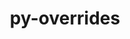 ---
title: "py-overrides"
layout: cache
categories: [package, develop-2024-03-24]
meta: {"versions": ["7.3.1"], "compilers": ["gcc@=11.1.0", "gcc@=11.4.0", "gcc@=9.4.0", "oneapi@=2024.0.0"], "oss": ["ubuntu20.04", "ubuntu22.04"], "platforms": ["linux"], "targets": ["neoverse_v1", "neoverse_v2", "ppc64le", "x86_64_v3"], "stacks": ["data-vis-sdk", "e4s", "e4s-neoverse-v2", "e4s-neoverse_v1", "e4s-oneapi", "e4s-power", "root"], "num_specs": 6, "num_specs_by_stack": {"root": 6, "e4s-power": 1, "data-vis-sdk": 1, "e4s-neoverse_v1": 1, "e4s-neoverse-v2": 1, "e4s": 1, "e4s-oneapi": 1}}
spec_details: [{"hash": "wl4fm7ks6wzq23frbeygmcsdcj6hkepw", "compiler": "gcc@=9.4.0", "versions": ["7.3.1"], "os": "ubuntu20.04", "platform": "linux", "target": "ppc64le", "variants": ["build_system=python_pip"], "stacks": ["root", "e4s-power"], "size": "-", "tarball": "https://binaries.spack.io/releases/develop-2024-03-24/build_cache/linux-ubuntu20.04-ppc64le/gcc-9.4.0/py-overrides-7.3.1/linux-ubuntu20.04-ppc64le-gcc-9.4.0-py-overrides-7.3.1-wl4fm7ks6wzq23frbeygmcsdcj6hkepw.spack"}, {"hash": "hfbqqrmjvdm63wbene3v7vrgr4ozgumd", "compiler": "gcc@=11.1.0", "versions": ["7.3.1"], "os": "ubuntu20.04", "platform": "linux", "target": "x86_64_v3", "variants": ["build_system=python_pip"], "stacks": ["root", "data-vis-sdk"], "size": "-", "tarball": "https://binaries.spack.io/releases/develop-2024-03-24/build_cache/linux-ubuntu20.04-x86_64_v3/gcc-11.1.0/py-overrides-7.3.1/linux-ubuntu20.04-x86_64_v3-gcc-11.1.0-py-overrides-7.3.1-hfbqqrmjvdm63wbene3v7vrgr4ozgumd.spack"}, {"hash": "qp55xv2ge2sexdkliykofdf2t7hq43yu", "compiler": "gcc@=11.4.0", "versions": ["7.3.1"], "os": "ubuntu22.04", "platform": "linux", "target": "neoverse_v1", "variants": ["build_system=python_pip"], "stacks": ["e4s-neoverse_v1", "root"], "size": "-", "tarball": "https://binaries.spack.io/releases/develop-2024-03-24/build_cache/linux-ubuntu22.04-neoverse_v1/gcc-11.4.0/py-overrides-7.3.1/linux-ubuntu22.04-neoverse_v1-gcc-11.4.0-py-overrides-7.3.1-qp55xv2ge2sexdkliykofdf2t7hq43yu.spack"}, {"hash": "5g7p2elwqdtpgixab4tdrsco4c3be5iw", "compiler": "gcc@=11.4.0", "versions": ["7.3.1"], "os": "ubuntu22.04", "platform": "linux", "target": "neoverse_v2", "variants": ["build_system=python_pip"], "stacks": ["root", "e4s-neoverse-v2"], "size": "-", "tarball": "https://binaries.spack.io/releases/develop-2024-03-24/build_cache/linux-ubuntu22.04-neoverse_v2/gcc-11.4.0/py-overrides-7.3.1/linux-ubuntu22.04-neoverse_v2-gcc-11.4.0-py-overrides-7.3.1-5g7p2elwqdtpgixab4tdrsco4c3be5iw.spack"}, {"hash": "sb2siv34n5osgtailmci2p5rzs24dkmi", "compiler": "gcc@=11.4.0", "versions": ["7.3.1"], "os": "ubuntu22.04", "platform": "linux", "target": "x86_64_v3", "variants": ["build_system=python_pip"], "stacks": ["e4s", "root"], "size": "-", "tarball": "https://binaries.spack.io/releases/develop-2024-03-24/build_cache/linux-ubuntu22.04-x86_64_v3/gcc-11.4.0/py-overrides-7.3.1/linux-ubuntu22.04-x86_64_v3-gcc-11.4.0-py-overrides-7.3.1-sb2siv34n5osgtailmci2p5rzs24dkmi.spack"}, {"hash": "kehswuoyti43uio374ujqex5whea2tiw", "compiler": "oneapi@=2024.0.0", "versions": ["7.3.1"], "os": "ubuntu22.04", "platform": "linux", "target": "x86_64_v3", "variants": ["build_system=python_pip"], "stacks": ["root", "e4s-oneapi"], "size": "-", "tarball": "https://binaries.spack.io/releases/develop-2024-03-24/build_cache/linux-ubuntu22.04-x86_64_v3/oneapi-2024.0.0/py-overrides-7.3.1/linux-ubuntu22.04-x86_64_v3-oneapi-2024.0.0-py-overrides-7.3.1-kehswuoyti43uio374ujqex5whea2tiw.spack"}]
---